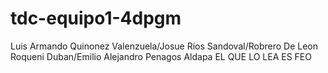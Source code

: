 # tdc-equipo1-4dpgm
Luis Armando Quinonez Valenzuela/Josue Ríos Sandoval/Robrero De Leon Roqueni Duban/Emilio Alejandro Penagos Aldapa
EL QUE LO LEA ES FEO
